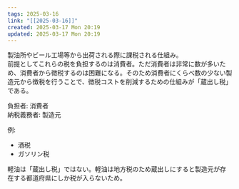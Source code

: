 ```yaml
---
tags: 2025-03-16
link: "[[2025-03-16]]"
created: 2025-03-17 Mon 20:19
updated: 2025-03-17 Mon 20:19
---
```

製油所やビール工場等から出荷される際に課税される仕組み。  
前提としてこれらの税を負担するのは消費者。ただ消費者は非常に数が多いため、消費者から徴税するのは困難になる。そのため消費者にくらべ数の少ない製造元から徴税を行うことで、徴税コストを削減するための仕組みが「蔵出し税」である。

負担者: 消費者  
納税義務者: 製造元

例:
- 酒税
- ガソリン税

軽油は「蔵出し税」ではない。軽油は地方税のため蔵出しにすると製造元が存在する都道府県にしか税が入らないため。
